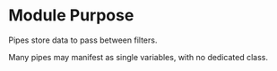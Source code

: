 # Module Purpose
Pipes store data to pass between filters. 

Many pipes may manifest as single variables, with no dedicated class.